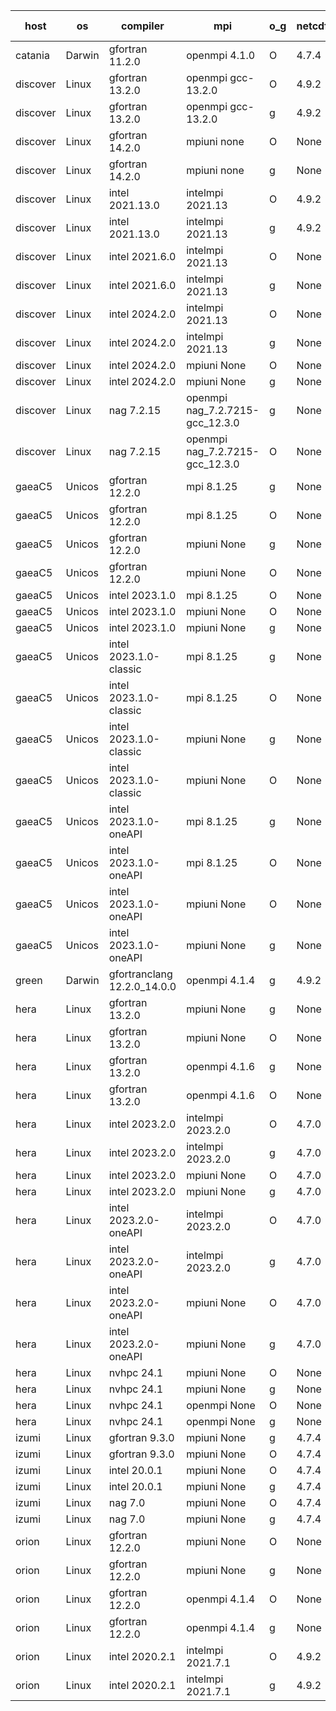

| host     | os       | compiler                              | mpi                      | o_g        | netcdf        | build       | u_pass          | u_fail          | s_pass            | s_fail            | e_pass             | e_fail             | nuopc_pass       | nuopc_fail       | artifacts link          |
|----------|----------|---------------------------------------|--------------------------|------------|---------------|-------------|-----------------|-----------------|-------------------|-------------------|--------------------|--------------------|------------------|------------------|-------------------------|
| catania | Darwin | gfortran 11.2.0 | openmpi 4.1.0  | O | 4.7.4  | PASS | 14204 | 3 | 51 | 0 | 81 | 0 | 56 | 0 | <a href="https://github.com/esmf-org/esmf-test-artifacts/tree/687488c0f042016afcdf455490e1b8b4772c4513/develop/gfortran/11.2.0/O/openmpi/4.1.0" target="_blank">687488c</a> | 
| discover | Linux | gfortran 13.2.0 | openmpi gcc-13.2.0  | O | 4.9.2  | PASS | 14207 | 0 | 51 | 0 | 81 | 0 | 56 | 0 | <a href="https://github.com/esmf-org/esmf-test-artifacts/tree/c95dd31d93ed7572f30983270fc5bd05dc2e5298/develop/gfortran/13.2.0/O/openmpi/gcc-13.2.0" target="_blank">c95dd31</a> | 
| discover | Linux | gfortran 13.2.0 | openmpi gcc-13.2.0  | g | 4.9.2  | PASS | 14207 | 0 | 51 | 0 | 81 | 0 | 56 | 0 | <a href="https://github.com/esmf-org/esmf-test-artifacts/tree/bf6c7b36592a6e817eabd0a4c85b2889aeca4389/develop/gfortran/13.2.0/g/openmpi/gcc-13.2.0" target="_blank">bf6c7b3</a> | 
| discover | Linux | gfortran 14.2.0 | mpiuni none  | O | None  | PASS | 12537 | 0 | 9 | 0 | 44 | 0 | None | None | <a href="https://github.com/esmf-org/esmf-test-artifacts/tree/1f810c7f2d459fe83001ba1bccfea2896eefb43f/develop/gfortran/14.2.0/O/mpiuni/none" target="_blank">1f810c7</a> | 
| discover | Linux | gfortran 14.2.0 | mpiuni none  | g | None  | PASS | 12537 | 0 | 9 | 0 | 44 | 0 | None | None | <a href="https://github.com/esmf-org/esmf-test-artifacts/tree/bfc731a4b019fe376477ce0172f4ce39596cc9a9/develop/gfortran/14.2.0/g/mpiuni/none" target="_blank">bfc731a</a> | 
| discover | Linux | intel 2021.13.0 | intelmpi 2021.13  | O | 4.9.2  | PASS | 14207 | 0 | 51 | 0 | 81 | 0 | 56 | 0 | <a href="https://github.com/esmf-org/esmf-test-artifacts/tree/39e98e2b6321b2208f6fc6c66aaf107690e71761/develop/intel/2021.13.0/O/intelmpi/2021.13" target="_blank">39e98e2</a> | 
| discover | Linux | intel 2021.13.0 | intelmpi 2021.13  | g | 4.9.2  | PASS | 14207 | 0 | 51 | 0 | 81 | 0 | 56 | 0 | <a href="https://github.com/esmf-org/esmf-test-artifacts/tree/ed18a08d1669db60837f71037c3823f7875b4068/develop/intel/2021.13.0/g/intelmpi/2021.13" target="_blank">ed18a08</a> | 
| discover | Linux | intel 2021.6.0 | intelmpi 2021.13  | O | None  | PASS | 14207 | 0 | 51 | 0 | 81 | 0 | 56 | 0 | <a href="https://github.com/esmf-org/esmf-test-artifacts/tree/b5c31e3e8753a09c5f6b17795bb23c74040010d0/develop/intel/2021.6.0/O/intelmpi/2021.13" target="_blank">b5c31e3</a> | 
| discover | Linux | intel 2021.6.0 | intelmpi 2021.13  | g | None  | PASS | 14207 | 0 | 51 | 0 | 81 | 0 | 56 | 0 | <a href="https://github.com/esmf-org/esmf-test-artifacts/tree/ce68be15c098269009dccfb65145d3d14a32c7e5/develop/intel/2021.6.0/g/intelmpi/2021.13" target="_blank">ce68be1</a> | 
| discover | Linux | intel 2024.2.0 | intelmpi 2021.13  | O | None  | PASS | 14207 | 0 | 51 | 0 | 81 | 0 | 56 | 0 | <a href="https://github.com/esmf-org/esmf-test-artifacts/tree/8e90adaf5b5d026b8a810fefc37aef93728e08d7/develop/intel/2024.2.0/O/intelmpi/2021.13" target="_blank">8e90ada</a> | 
| discover | Linux | intel 2024.2.0 | intelmpi 2021.13  | g | None  | PASS | 14206 | 1 | 51 | 0 | 81 | 0 | 56 | 0 | <a href="https://github.com/esmf-org/esmf-test-artifacts/tree/f71c85723f35dfdfaf9985e25821105b473690c1/develop/intel/2024.2.0/g/intelmpi/2021.13" target="_blank">f71c857</a> | 
| discover | Linux | intel 2024.2.0 | mpiuni None  | O | None  | PASS | 12537 | 0 | 9 | 0 | 44 | 0 | None | None | <a href="https://github.com/esmf-org/esmf-test-artifacts/tree/a0bd2d400d12f3f145de273dfd2fbe1dd29146bb/develop/intel/2024.2.0/O/mpiuni/None" target="_blank">a0bd2d4</a> | 
| discover | Linux | intel 2024.2.0 | mpiuni None  | g | None  | PASS | 12536 | 1 | 9 | 0 | 44 | 0 | None | None | <a href="https://github.com/esmf-org/esmf-test-artifacts/tree/0f12ea52cdb38c4adfa87744747f5d65893d59e6/develop/intel/2024.2.0/g/mpiuni/None" target="_blank">0f12ea5</a> | 
| discover | Linux | nag 7.2.15 | openmpi nag_7.2.7215-gcc_12.3.0  | g | None  | PASS | 14207 | 0 | 51 | 0 | 81 | 0 | 4 | 52 | <a href="https://github.com/esmf-org/esmf-test-artifacts/tree/8d41cefb15e5d6489df6a22e28a4420abaa11cc1/develop/nag/7.2.15/g/openmpi/nag_7.2.7215-gcc_12.3.0" target="_blank">8d41cef</a> | 
| discover | Linux | nag 7.2.15 | openmpi nag_7.2.7215-gcc_12.3.0  | O | None  | PASS | 14206 | 1 | 51 | 0 | 81 | 0 | 4 | 52 | <a href="https://github.com/esmf-org/esmf-test-artifacts/tree/3f3a8eda4bb490a9a517308acf4f406eae556598/develop/nag/7.2.15/O/openmpi/nag_7.2.7215-gcc_12.3.0" target="_blank">3f3a8ed</a> | 
| gaeaC5 | Unicos | gfortran 12.2.0 | mpi 8.1.25  | g | None  | FAIL | None | None | None | None | None | None | 0 | 56 | <a href="https://github.com/esmf-org/esmf-test-artifacts/tree/ea5c20cb67dfcee1e167d043df78d8e792c335bc/develop/gfortran/12.2.0/g/mpi/8.1.25" target="_blank">ea5c20c</a> | 
| gaeaC5 | Unicos | gfortran 12.2.0 | mpi 8.1.25  | O | None  | FAIL | None | None | None | None | None | None | 0 | 56 | <a href="https://github.com/esmf-org/esmf-test-artifacts/tree/5aed9afcc27de488ea83cd50b216ad416721a775/develop/gfortran/12.2.0/O/mpi/8.1.25" target="_blank">5aed9af</a> | 
| gaeaC5 | Unicos | gfortran 12.2.0 | mpiuni None  | g | None  | FAIL | None | None | None | None | None | None | None | None | <a href="https://github.com/esmf-org/esmf-test-artifacts/tree/22675af882fcd63d5ac6db4ff163c2a9b5a9b31b/develop/gfortran/12.2.0/g/mpiuni/None" target="_blank">22675af</a> | 
| gaeaC5 | Unicos | gfortran 12.2.0 | mpiuni None  | O | None  | FAIL | None | None | None | None | None | None | None | None | <a href="https://github.com/esmf-org/esmf-test-artifacts/tree/cdb1bd0d80a017b7e3cdafe9215f79e782d6f29b/develop/gfortran/12.2.0/O/mpiuni/None" target="_blank">cdb1bd0</a> | 
| gaeaC5 | Unicos | intel 2023.1.0 | mpi 8.1.25  | O | None  | FAIL | None | None | None | None | None | None | 0 | 56 | <a href="https://github.com/esmf-org/esmf-test-artifacts/tree/7c7e3531799304e1a95bc1543333d7cc8beff804/develop/intel/2023.1.0/O/mpi/8.1.25" target="_blank">7c7e353</a> | 
| gaeaC5 | Unicos | intel 2023.1.0 | mpiuni None  | O | None  | FAIL | None | None | None | None | None | None | None | None | <a href="https://github.com/esmf-org/esmf-test-artifacts/tree/b7ea23ccfa0d21144642ae61050fb4f1266180f4/develop/intel/2023.1.0/O/mpiuni/None" target="_blank">b7ea23c</a> | 
| gaeaC5 | Unicos | intel 2023.1.0 | mpiuni None  | g | None  | FAIL | None | None | None | None | None | None | None | None | <a href="https://github.com/esmf-org/esmf-test-artifacts/tree/957f92afac0b6a3609553f2b724ec627114770c7/develop/intel/2023.1.0/g/mpiuni/None" target="_blank">957f92a</a> | 
| gaeaC5 | Unicos | intel 2023.1.0-classic | mpi 8.1.25  | g | None  | FAIL | None | None | None | None | None | None | None | None | <a href="https://github.com/esmf-org/esmf-test-artifacts/tree/18d8f6366821e94fee42029c2c3608869182fe46/develop/intel/2023.1.0-classic/g/mpi/8.1.25" target="_blank">18d8f63</a> | 
| gaeaC5 | Unicos | intel 2023.1.0-classic | mpi 8.1.25  | O | None  | FAIL | None | None | None | None | None | None | 0 | 56 | <a href="https://github.com/esmf-org/esmf-test-artifacts/tree/dc48bf16e083dc82c4e80e3bade473f648f317b2/develop/intel/2023.1.0-classic/O/mpi/8.1.25" target="_blank">dc48bf1</a> | 
| gaeaC5 | Unicos | intel 2023.1.0-classic | mpiuni None  | g | None  | FAIL | None | None | None | None | None | None | None | None | <a href="https://github.com/esmf-org/esmf-test-artifacts/tree/60634d8b27012282470679ca9afa9981f24e4a22/develop/intel/2023.1.0-classic/g/mpiuni/None" target="_blank">60634d8</a> | 
| gaeaC5 | Unicos | intel 2023.1.0-classic | mpiuni None  | O | None  | FAIL | None | None | None | None | None | None | None | None | <a href="https://github.com/esmf-org/esmf-test-artifacts/tree/3eff2d3bffc71aab5609f73de7c3c178d1809506/develop/intel/2023.1.0-classic/O/mpiuni/None" target="_blank">3eff2d3</a> | 
| gaeaC5 | Unicos | intel 2023.1.0-oneAPI | mpi 8.1.25  | g | None  | FAIL | None | None | None | None | None | None | 0 | 56 | <a href="https://github.com/esmf-org/esmf-test-artifacts/tree/cb2bcdabf855d577fab7551e10a2670a525cf015/develop/intel/2023.1.0-oneAPI/g/mpi/8.1.25" target="_blank">cb2bcda</a> | 
| gaeaC5 | Unicos | intel 2023.1.0-oneAPI | mpi 8.1.25  | O | None  | FAIL | None | None | None | None | None | None | 0 | 56 | <a href="https://github.com/esmf-org/esmf-test-artifacts/tree/88ef5fd0dc81d67bc1d454f043ee1e530aefa7d9/develop/intel/2023.1.0-oneAPI/O/mpi/8.1.25" target="_blank">88ef5fd</a> | 
| gaeaC5 | Unicos | intel 2023.1.0-oneAPI | mpiuni None  | O | None  | FAIL | None | None | None | None | None | None | None | None | <a href="https://github.com/esmf-org/esmf-test-artifacts/tree/60411bdf2745411955e8e4faa3f5917c87784c6b/develop/intel/2023.1.0-oneAPI/O/mpiuni/None" target="_blank">60411bd</a> | 
| gaeaC5 | Unicos | intel 2023.1.0-oneAPI | mpiuni None  | g | None  | FAIL | None | None | None | None | None | None | None | None | <a href="https://github.com/esmf-org/esmf-test-artifacts/tree/c7743b5b4c68733587a773e2959d92f669ccdd2b/develop/intel/2023.1.0-oneAPI/g/mpiuni/None" target="_blank">c7743b5</a> | 
| green | Darwin | gfortranclang 12.2.0_14.0.0 | openmpi 4.1.4  | g | 4.9.2  | PASS | None | None | None | None | None | None | None | None | <a href="https://github.com/esmf-org/esmf-test-artifacts/tree/0ab8b5b9649a302aa56ca0ad14b69cfe308461b8/develop/gfortranclang/12.2.0_14.0.0/g/openmpi/4.1.4" target="_blank">0ab8b5b</a> | 
| hera | Linux | gfortran 13.2.0 | mpiuni None  | g | None  | PASS | 12537 | 0 | 9 | 0 | 44 | 0 | None | None | <a href="https://github.com/esmf-org/esmf-test-artifacts/tree/33c7e7e67e5af60b5fed11ff08ff9976c84fe459/develop/gfortran/13.2.0/g/mpiuni/None" target="_blank">33c7e7e</a> | 
| hera | Linux | gfortran 13.2.0 | mpiuni None  | O | None  | PASS | 12537 | 0 | 9 | 0 | 44 | 0 | None | None | <a href="https://github.com/esmf-org/esmf-test-artifacts/tree/6eb2ea7da7896eabbc8f4e9e6fc8505a7ce48d8e/develop/gfortran/13.2.0/O/mpiuni/None" target="_blank">6eb2ea7</a> | 
| hera | Linux | gfortran 13.2.0 | openmpi 4.1.6  | g | None  | PASS | None | None | None | None | None | None | None | None | <a href="https://github.com/esmf-org/esmf-test-artifacts/tree/961b070f14f8f55708886a16f74ea3a297744958/develop/gfortran/13.2.0/g/openmpi/4.1.6" target="_blank">961b070</a> | 
| hera | Linux | gfortran 13.2.0 | openmpi 4.1.6  | O | None  | PASS | None | None | None | None | None | None | None | None | <a href="https://github.com/esmf-org/esmf-test-artifacts/tree/9f279670d9d4f77ae76657f5e695c2b8545259ea/develop/gfortran/13.2.0/O/openmpi/4.1.6" target="_blank">9f27967</a> | 
| hera | Linux | intel 2023.2.0 | intelmpi 2023.2.0  | O | 4.7.0  | PASS | None | None | None | None | None | None | None | None | <a href="https://github.com/esmf-org/esmf-test-artifacts/tree/167f2450cf210435b8c01ae3955ecb067eb47d72/develop/intel/2023.2.0/O/intelmpi/2023.2.0" target="_blank">167f245</a> | 
| hera | Linux | intel 2023.2.0 | intelmpi 2023.2.0  | g | 4.7.0  | PASS | None | None | None | None | None | None | None | None | <a href="https://github.com/esmf-org/esmf-test-artifacts/tree/300e643ce4458f5140bfd859cca86d5f28623f40/develop/intel/2023.2.0/g/intelmpi/2023.2.0" target="_blank">300e643</a> | 
| hera | Linux | intel 2023.2.0 | mpiuni None  | O | 4.7.0  | PASS | None | None | None | None | None | None | None | None | <a href="https://github.com/esmf-org/esmf-test-artifacts/tree/8a83ff043fdcf97757f3eb64219f9bae552a0b31/develop/intel/2023.2.0/O/mpiuni/None" target="_blank">8a83ff0</a> | 
| hera | Linux | intel 2023.2.0 | mpiuni None  | g | 4.7.0  | PASS | None | None | None | None | None | None | None | None | <a href="https://github.com/esmf-org/esmf-test-artifacts/tree/dcecc1585e35fa014c752f5a0687b4daa2bb0d71/develop/intel/2023.2.0/g/mpiuni/None" target="_blank">dcecc15</a> | 
| hera | Linux | intel 2023.2.0-oneAPI | intelmpi 2023.2.0  | O | 4.7.0  | PASS | None | None | None | None | None | None | None | None | <a href="https://github.com/esmf-org/esmf-test-artifacts/tree/075252574a4890be2fbfa827d1e0f8662fc6b9f7/develop/intel/2023.2.0-oneAPI/O/intelmpi/2023.2.0" target="_blank">0752525</a> | 
| hera | Linux | intel 2023.2.0-oneAPI | intelmpi 2023.2.0  | g | 4.7.0  | PASS | None | None | None | None | None | None | None | None | <a href="https://github.com/esmf-org/esmf-test-artifacts/tree/4a0f5fd3650ad118c3ecd9fc44ff1598536e12b3/develop/intel/2023.2.0-oneAPI/g/intelmpi/2023.2.0" target="_blank">4a0f5fd</a> | 
| hera | Linux | intel 2023.2.0-oneAPI | mpiuni None  | O | 4.7.0  | PASS | None | None | None | None | None | None | None | None | <a href="https://github.com/esmf-org/esmf-test-artifacts/tree/d3d47964a0f4f0430fe45faab4a37fda5116f308/develop/intel/2023.2.0-oneAPI/O/mpiuni/None" target="_blank">d3d4796</a> | 
| hera | Linux | intel 2023.2.0-oneAPI | mpiuni None  | g | 4.7.0  | PASS | None | None | None | None | None | None | None | None | <a href="https://github.com/esmf-org/esmf-test-artifacts/tree/a385d2c43d6d55103380d9eb8110bc5e11d712a5/develop/intel/2023.2.0-oneAPI/g/mpiuni/None" target="_blank">a385d2c</a> | 
| hera | Linux | nvhpc 24.1 | mpiuni None  | O | None  | PASS | None | None | None | None | None | None | None | None | <a href="https://github.com/esmf-org/esmf-test-artifacts/tree/56c034899df09ecc653f301bdcb4ddf9f1c37136/develop/nvhpc/24.1/O/mpiuni/None" target="_blank">56c0348</a> | 
| hera | Linux | nvhpc 24.1 | mpiuni None  | g | None  | PASS | None | None | None | None | None | None | None | None | <a href="https://github.com/esmf-org/esmf-test-artifacts/tree/a3a71ddceebe239617f3f61f7f9c27ecf6c9dae2/develop/nvhpc/24.1/g/mpiuni/None" target="_blank">a3a71dd</a> | 
| hera | Linux | nvhpc 24.1 | openmpi None  | O | None  | PASS | None | None | None | None | None | None | None | None | <a href="https://github.com/esmf-org/esmf-test-artifacts/tree/b3d3472284454db00951eab39563667872814191/develop/nvhpc/24.1/O/openmpi/None" target="_blank">b3d3472</a> | 
| hera | Linux | nvhpc 24.1 | openmpi None  | g | None  | PASS | None | None | None | None | None | None | None | None | <a href="https://github.com/esmf-org/esmf-test-artifacts/tree/fa3763af06539526b517e63f5c2f84d394b2d980/develop/nvhpc/24.1/g/openmpi/None" target="_blank">fa3763a</a> | 
| izumi | Linux | gfortran 9.3.0 | mpiuni None  | g | 4.7.4  | PASS | 12537 | 0 | 9 | 0 | 44 | 0 | None | None | <a href="https://github.com/esmf-org/esmf-test-artifacts/tree/d34178138b3978a05ffe89d0b74af9683d1ca84a/develop/gfortran/9.3.0/g/mpiuni/None" target="_blank">d341781</a> | 
| izumi | Linux | gfortran 9.3.0 | mpiuni None  | O | 4.7.4  | PASS | 12537 | 0 | 9 | 0 | 44 | 0 | None | None | <a href="https://github.com/esmf-org/esmf-test-artifacts/tree/88fb6a029a899331dc7f5b18a3758c927c76eb44/develop/gfortran/9.3.0/O/mpiuni/None" target="_blank">88fb6a0</a> | 
| izumi | Linux | intel 20.0.1 | mpiuni None  | O | 4.7.4  | PASS | None | None | None | None | None | None | None | None | <a href="https://github.com/esmf-org/esmf-test-artifacts/tree/e402c0197c5f652d51213ef182aa8d9c95eb4e1c/develop/intel/20.0.1/O/mpiuni/None" target="_blank">e402c01</a> | 
| izumi | Linux | intel 20.0.1 | mpiuni None  | g | 4.7.4  | PASS | None | None | None | None | None | None | None | None | <a href="https://github.com/esmf-org/esmf-test-artifacts/tree/9c5fb61929bab1c47e840b76b301e98d01d22b09/develop/intel/20.0.1/g/mpiuni/None" target="_blank">9c5fb61</a> | 
| izumi | Linux | nag 7.0 | mpiuni None  | O | 4.7.4  | PASS | 12537 | 0 | 9 | 0 | 44 | 0 | None | None | <a href="https://github.com/esmf-org/esmf-test-artifacts/tree/581a2bce79dcc7222b6b982ab3787c8b0c6a8439/develop/nag/7.0/O/mpiuni/None" target="_blank">581a2bc</a> | 
| izumi | Linux | nag 7.0 | mpiuni None  | g | 4.7.4  | PASS | 12537 | 0 | 9 | 0 | 44 | 0 | None | None | <a href="https://github.com/esmf-org/esmf-test-artifacts/tree/2b26927ec7551913884e1c0c709d3fa6c53f0cd8/develop/nag/7.0/g/mpiuni/None" target="_blank">2b26927</a> | 
| orion | Linux | gfortran 12.2.0 | mpiuni None  | O | None  | PASS | 12537 | 0 | 9 | 0 | 44 | 0 | None | None | <a href="https://github.com/esmf-org/esmf-test-artifacts/tree/83216e7b821661313d8dc7016c50161eb8079698/develop/gfortran/12.2.0/O/mpiuni/None" target="_blank">83216e7</a> | 
| orion | Linux | gfortran 12.2.0 | mpiuni None  | g | None  | PASS | None | None | None | None | None | None | None | None | <a href="https://github.com/esmf-org/esmf-test-artifacts/tree/e22dd42969a33a570ab7b543d3fdd8f90b465949/develop/gfortran/12.2.0/g/mpiuni/None" target="_blank">e22dd42</a> | 
| orion | Linux | gfortran 12.2.0 | openmpi 4.1.4  | O | None  | PASS | None | None | None | None | None | None | None | None | <a href="https://github.com/esmf-org/esmf-test-artifacts/tree/2d6e4b81ba4297a69e3002734c4140852f48f42a/develop/gfortran/12.2.0/O/openmpi/4.1.4" target="_blank">2d6e4b8</a> | 
| orion | Linux | gfortran 12.2.0 | openmpi 4.1.4  | g | None  | PASS | None | None | None | None | None | None | None | None | <a href="https://github.com/esmf-org/esmf-test-artifacts/tree/e9fff3f17d438bfd1a9f7da86552f81871834eb6/develop/gfortran/12.2.0/g/openmpi/4.1.4" target="_blank">e9fff3f</a> | 
| orion | Linux | intel 2020.2.1 | intelmpi 2021.7.1  | O | 4.9.2  | PASS | None | None | None | None | None | None | None | None | <a href="https://github.com/esmf-org/esmf-test-artifacts/tree/f9eca0af620b4c679d19861fa1e355bdf1387097/develop/intel/2020.2.1/O/intelmpi/2021.7.1" target="_blank">f9eca0a</a> | 
| orion | Linux | intel 2020.2.1 | intelmpi 2021.7.1  | g | 4.9.2  | PASS | None | None | None | None | None | None | None | None | <a href="https://github.com/esmf-org/esmf-test-artifacts/tree/52d72a9693f47d9d07bcfb2bcfd581b359cd9d3b/develop/intel/2020.2.1/g/intelmpi/2021.7.1" target="_blank">52d72a9</a> | 
